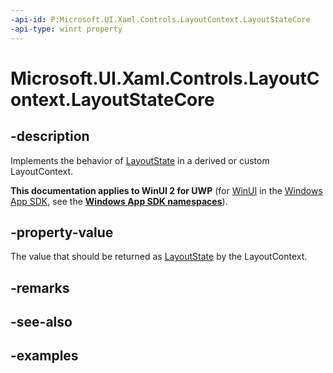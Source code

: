 ```yaml
---
-api-id: P:Microsoft.UI.Xaml.Controls.LayoutContext.LayoutStateCore
-api-type: winrt property
---
```


# Microsoft.UI.Xaml.Controls.LayoutContext.LayoutStateCore

<!--
protected virtual object LayoutStateCore { get; set; }
-->

## -description

Implements the behavior of [LayoutState](layoutcontext_layoutstate.md) in a derived or custom LayoutContext.

**This documentation applies to WinUI 2 for UWP** (for [WinUI](/windows/apps/winui/winui3/) in the [Windows App SDK](/windows/apps/windows-app-sdk/), see the **[Windows App SDK namespaces](/windows/windows-app-sdk/api/winrt/)**).

## -property-value

The value that should be returned as [LayoutState](layoutcontext_layoutstate.md) by the LayoutContext.

## -remarks

## -see-also

## -examples

